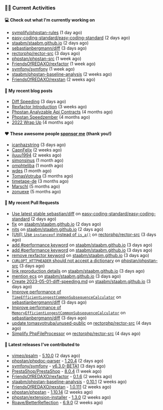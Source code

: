 ### 👨‍💻 Current Activities


#### 💻 Check out what I'm currently working on

- [symplify/phpstan-rules](https://github.com/symplify/phpstan-rules) (1 day ago)
- [easy-coding-standard/easy-coding-standard](https://github.com/easy-coding-standard/easy-coding-standard) (2 days ago)
- [staabm/staabm.github.io](https://github.com/staabm/staabm.github.io) (2 days ago)
- [sebastianbergmann/diff](https://github.com/sebastianbergmann/diff) (3 days ago)
- [rectorphp/rector-src](https://github.com/rectorphp/rector-src) (3 days ago)
- [phpstan/phpstan-src](https://github.com/phpstan/phpstan-src) (1 week ago)
- [FriendsOfREDAXO/rexfactor](https://github.com/FriendsOfREDAXO/rexfactor) (1 week ago)
- [symfony/symfony](https://github.com/symfony/symfony) (1 week ago)
- [staabm/phpstan-baseline-analysis](https://github.com/staabm/phpstan-baseline-analysis) (2 weeks ago)
- [FriendsOfREDAXO/rexstan](https://github.com/FriendsOfREDAXO/rexstan) (2 weeks ago)


#### 📜 My recent blog posts

- [Diff Speeding](https://staabm.github.io/2023/05/01/diff-speeding.html) (3 days ago)
- [Rexfactor Introduction](https://staabm.github.io/2023/04/09/rexfactor-introduction.html) (3 weeks ago)
- [Phpstan Analyzable Api Contracts](https://staabm.github.io/2022/12/29/phpstan-analyzable-api-contracts.html) (4 months ago)
- [Phpstan Speedzember](https://staabm.github.io/2022/12/23/phpstan-speedzember.html) (4 months ago)
- [2022 Wrap Up](https://staabm.github.io/2022/12/20/2022-wrap-up.html) (4 months ago)


#### ❤️ These awesome people [sponsor me](https://github.com/sponsors/staabm) (thank you!)

- [icanhazstring](https://github.com/icanhazstring) (3 days ago)
- [CapnFelix](https://github.com/CapnFelix) (2 weeks ago)
- [iluuu1994](https://github.com/iluuu1994) (2 weeks ago)
- [simonsinus](https://github.com/simonsinus) (1 month ago)
- [omphteliba](https://github.com/omphteliba) (1 month ago)
- [wdes](https://github.com/wdes) (1 month ago)
- [TomasVotruba](https://github.com/TomasVotruba) (3 months ago)
- [timetape-de](https://github.com/timetape-de) (3 months ago)
- [Marschl](https://github.com/Marschl) (5 months ago)
- [zonuexe](https://github.com/zonuexe) (5 months ago)


#### 🔨 My recent Pull Requests

- [Use latest stable sebastian/diff](https://github.com/easy-coding-standard/easy-coding-standard/pull/78) on [easy-coding-standard/easy-coding-standard](https://github.com/easy-coding-standard/easy-coding-standard) (2 days ago)
- [fix](https://github.com/staabm/staabm.github.io/pull/65) on [staabm/staabm.github.io](https://github.com/staabm/staabm.github.io) (2 days ago)
- [nits](https://github.com/staabm/staabm.github.io/pull/64) on [staabm/staabm.github.io](https://github.com/staabm/staabm.github.io) (2 days ago)
- [[Util]: Use `instanceof` instead of `is_a()`](https://github.com/rectorphp/rector-src/pull/3723) on [rectorphp/rector-src](https://github.com/rectorphp/rector-src) (3 days ago)
- [add #performance keyword](https://github.com/staabm/staabm.github.io/pull/63) on [staabm/staabm.github.io](https://github.com/staabm/staabm.github.io) (3 days ago)
- [add #performance keyword](https://github.com/staabm/staabm.github.io/pull/62) on [staabm/staabm.github.io](https://github.com/staabm/staabm.github.io) (3 days ago)
- [remove rexfactor keyword](https://github.com/staabm/staabm.github.io/pull/61) on [staabm/staabm.github.io](https://github.com/staabm/staabm.github.io) (3 days ago)
- [`CURLOPT_HTTPHEADER` should not accept a dictionary](https://github.com/phpstan/phpstan-src/pull/2369) on [phpstan/phpstan-src](https://github.com/phpstan/phpstan-src) (3 days ago)
- [link reproduction details](https://github.com/staabm/staabm.github.io/pull/60) on [staabm/staabm.github.io](https://github.com/staabm/staabm.github.io) (3 days ago)
- [mention ecs](https://github.com/staabm/staabm.github.io/pull/59) on [staabm/staabm.github.io](https://github.com/staabm/staabm.github.io) (3 days ago)
- [Create 2023-05-01-diff-speeding.md](https://github.com/staabm/staabm.github.io/pull/58) on [staabm/staabm.github.io](https://github.com/staabm/staabm.github.io) (3 days ago)
- [Improve performance of `TimeEfficientLongestCommonSubsequenceCalculator`](https://github.com/sebastianbergmann/diff/pull/119) on [sebastianbergmann/diff](https://github.com/sebastianbergmann/diff) (3 days ago)
- [Improve performance of `MemoryEfficientLongestCommonSubsequenceCalculator`](https://github.com/sebastianbergmann/diff/pull/118) on [sebastianbergmann/diff](https://github.com/sebastianbergmann/diff) (3 days ago)
- [update tomasvotruba/unused-public](https://github.com/rectorphp/rector-src/pull/3716) on [rectorphp/rector-src](https://github.com/rectorphp/rector-src) (4 days ago)
- [Simplify PhpFileProcessor](https://github.com/rectorphp/rector-src/pull/3715) on [rectorphp/rector-src](https://github.com/rectorphp/rector-src) (4 days ago)


#### 🔭 Latest releases I've contributed to

- [vimeo/psalm](https://github.com/vimeo/psalm) - [5.10.0](https://github.com/vimeo/psalm/releases/tag/5.10.0) (2 days ago)
- [phpstan/phpdoc-parser](https://github.com/phpstan/phpdoc-parser) - [1.20.4](https://github.com/phpstan/phpdoc-parser/releases/tag/1.20.4) (2 days ago)
- [symfony/symfony](https://github.com/symfony/symfony) - [v6.3.0-BETA1](https://github.com/symfony/symfony/releases/tag/v6.3.0-BETA1) (3 days ago)
- [PrestaShop/PrestaShop](https://github.com/PrestaShop/PrestaShop) - [8.0.4](https://github.com/PrestaShop/PrestaShop/releases/tag/8.0.4) (1 week ago)
- [FriendsOfREDAXO/rexfactor](https://github.com/FriendsOfREDAXO/rexfactor) - [0.1.6](https://github.com/FriendsOfREDAXO/rexfactor/releases/tag/0.1.6) (2 weeks ago)
- [staabm/phpstan-baseline-analysis](https://github.com/staabm/phpstan-baseline-analysis) - [0.10.1](https://github.com/staabm/phpstan-baseline-analysis/releases/tag/0.10.1) (2 weeks ago)
- [FriendsOfREDAXO/rexstan](https://github.com/FriendsOfREDAXO/rexstan) - [1.0.111](https://github.com/FriendsOfREDAXO/rexstan/releases/tag/1.0.111) (2 weeks ago)
- [phpstan/phpstan](https://github.com/phpstan/phpstan) - [1.10.14](https://github.com/phpstan/phpstan/releases/tag/1.10.14) (2 weeks ago)
- [phpstan/extension-installer](https://github.com/phpstan/extension-installer) - [1.3.0](https://github.com/phpstan/extension-installer/releases/tag/1.3.0) (2 weeks ago)
- [Roave/BetterReflection](https://github.com/Roave/BetterReflection) - [6.9.0](https://github.com/Roave/BetterReflection/releases/tag/6.9.0) (2 weeks ago)
